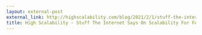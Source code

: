 ```yaml
---
layout: external-post
external_link: http://highscalability.com/blog/2021/2/1/stuff-the-internet-says-on-scalability-for-february-1st-2021.html
title: High Scalability - Stuff The Internet Says On Scalability For February 1st, 2021
---
```




